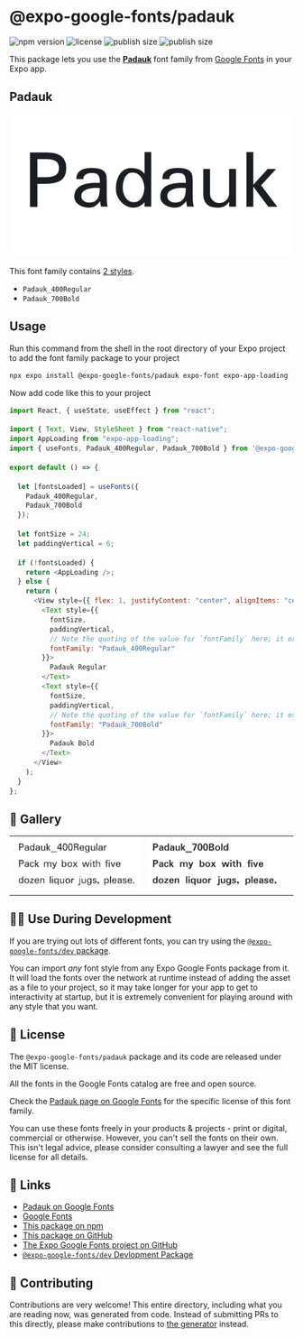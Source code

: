 # @expo-google-fonts/padauk

![npm version](https://flat.badgen.net/npm/v/@expo-google-fonts/padauk)
![license](https://flat.badgen.net/github/license/expo/google-fonts)
![publish size](https://flat.badgen.net/packagephobia/install/@expo-google-fonts/padauk)
![publish size](https://flat.badgen.net/packagephobia/publish/@expo-google-fonts/padauk)

This package lets you use the [**Padauk**](https://fonts.google.com/specimen/Padauk) font family from [Google Fonts](https://fonts.google.com/) in your Expo app.

## Padauk

![Padauk](./font-family.png)

This font family contains [2 styles](#-gallery).

- `Padauk_400Regular`
- `Padauk_700Bold`

## Usage

Run this command from the shell in the root directory of your Expo project to add the font family package to your project

```sh
npx expo install @expo-google-fonts/padauk expo-font expo-app-loading
```

Now add code like this to your project

```js
import React, { useState, useEffect } from "react";

import { Text, View, StyleSheet } from "react-native";
import AppLoading from "expo-app-loading";
import { useFonts, Padauk_400Regular, Padauk_700Bold } from '@expo-google-fonts/padauk';

export default () => {

  let [fontsLoaded] = useFonts({
    Padauk_400Regular, 
    Padauk_700Bold
  });

  let fontSize = 24;
  let paddingVertical = 6;

  if (!fontsLoaded) {
    return <AppLoading />;
  } else {
    return (
      <View style={{ flex: 1, justifyContent: "center", alignItems: "center" }}>
        <Text style={{
          fontSize,
          paddingVertical,
          // Note the quoting of the value for `fontFamily` here; it expects a string!
          fontFamily: "Padauk_400Regular"
        }}>
          Padauk Regular
        </Text>
        <Text style={{
          fontSize,
          paddingVertical,
          // Note the quoting of the value for `fontFamily` here; it expects a string!
          fontFamily: "Padauk_700Bold"
        }}>
          Padauk Bold
        </Text>
      </View>
    );
  }
};
```

## 🔡 Gallery


||||
|-|-|-|
|![Padauk_400Regular](./Padauk_400Regular.ttf.png)|![Padauk_700Bold](./Padauk_700Bold.ttf.png)|||


## 👩‍💻 Use During Development

If you are trying out lots of different fonts, you can try using the [`@expo-google-fonts/dev` package](https://github.com/expo/google-fonts/tree/master/font-packages/dev#readme).

You can import _any_ font style from any Expo Google Fonts package from it. It will load the fonts over the network at runtime instead of adding the asset as a file to your project, so it may take longer for your app to get to interactivity at startup, but it is extremely convenient for playing around with any style that you want.


## 📖 License

The `@expo-google-fonts/padauk` package and its code are released under the MIT license.

All the fonts in the Google Fonts catalog are free and open source.

Check the [Padauk page on Google Fonts](https://fonts.google.com/specimen/Padauk) for the specific license of this font family.

You can use these fonts freely in your products & projects - print or digital, commercial or otherwise. However, you can't sell the fonts on their own. This isn't legal advice, please consider consulting a lawyer and see the full license for all details.

## 🔗 Links

- [Padauk on Google Fonts](https://fonts.google.com/specimen/Padauk)
- [Google Fonts](https://fonts.google.com/)
- [This package on npm](https://www.npmjs.com/package/@expo-google-fonts/padauk)
- [This package on GitHub](https://github.com/expo/google-fonts/tree/master/font-packages/padauk)
- [The Expo Google Fonts project on GitHub](https://github.com/expo/google-fonts)
- [`@expo-google-fonts/dev` Devlopment Package](https://github.com/expo/google-fonts/tree/master/font-packages/dev)

## 🤝 Contributing

Contributions are very welcome! This entire directory, including what you are reading now, was generated from code. Instead of submitting PRs to this directly, please make contributions to [the generator](https://github.com/expo/google-fonts/tree/master/packages/generator) instead.
